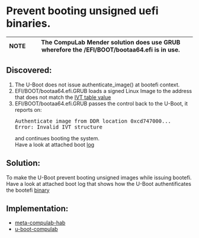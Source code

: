 # Prevent booting unsigned uefi binaries.

|NOTE|The CompuLab Mender solution does use GRUB wherefore the <bootmedia>/EFI/BOOT/bootaa64.efi is in use.|
|---|---|

## Discovered:
1)	The U-Boot does not issue authenticate_image() at bootefi context.
2)	EFI/BOOT/bootaa64.efi.GRUB loads a signed Linux Image to the address that does not match the [IVT table value](https://github.com/nxp-imx/uboot-imx/blob/lf_v2022.04/doc/imx/habv4/script_examples/genIVT.pl#L5)
3)	EFI/BOOT/bootaa64.efi.GRUB passes the control back to the U-Boot, it reports on:<pre>Authenticate image from DDR location 0xcd747000...
Error: Invalid IVT structure
</pre>and continues booting the system.<br>
Have a look at attached boot [log](https://github.com/compulab-yokneam/Documentation/blob/master/mender/mender-hab-boot.log#L123-L128)

## Solution:
To make the U-Boot prevent booting unsigned images while issuing bootefi.<br>
Have a look at attached boot log that shows how the U-Boot authentificates the bootefi [binary](https://github.com/compulab-yokneam/Documentation/blob/master/mender/mender-hab-boot.log#L85-L117)

## Implementation:
* [meta-compulab-hab](https://github.com/compulab-yokneam/meta-compulab-hab/commit/30484d691af600dd271e559d23ebc66fedeeb8b0)
* [u-boot-compulab](https://github.com/compulab-yokneam/u-boot-compulab/commit/964c985b899f8c5707c95540baa9fa671f4597a0)
